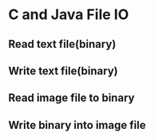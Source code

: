 # C and Java File IO

## Read text file(binary)  

## Write text file(binary)  

## Read image file to binary  

## Write binary into image file  